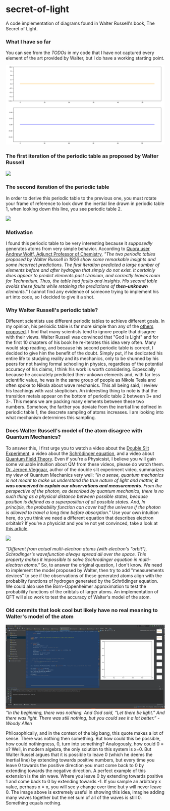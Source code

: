 # secret-of-light
A code implementation of diagrams found in Walter Russell's book, The Secret of Light. 


### What I have so far
You can see from the *TODOs* in my code that I have not captured every element of the art provided by Walter, but I do have a working starting point. 
<!---My Code Running-->
![My Code Running](/pictures/live_update_walter_waves_2.gif)

### The first iteration of the periodic table as proposed by Walter Russell
<!---Walter Russell Periodic Table 1-->
<img src="https://www.meta-synthesis.com/webbook/35_pt/russ.png" width="480"/>


### The second iteration of the periodic table
In order to derive this periodic table to the previous one, you must rotate your frame of reference to look down the inertial line drawn in periodic table 1, when looking down this line, you see periodic table 2. 
<!---Walter Russell Periodic Table 2-->
<img src="https://i.pinimg.com/originals/bf/ee/4d/bfee4db958a4b95b449aa074fdc8da9a.jpg" width="480"/>





### Motivation
I found this periodic table to be very interesting because it *supposedly* generates atoms from very simple behavior. According to [Quora user Andrew Wolff, Adjunct Professor of Chemistry](https://www.quora.com/Why-was-Walter-Russells-version-of-the-periodic-table-not-adopted-by-chemists), *"The two periodic tables proposed by Walter Russell in 1926 show some remarkable insights and some incorrect predictions. The first iteration predicted a large number of elements before and after hydrogen that simply do not exist. It certainly does appear to predict elements past Uranium, and correctly leaves room for Technetium. Thus, the table had faults and insights. His second table avoids these faults while retaining the predictions of **then-unknown** elements."* I cannot find any evidence of someone trying to implement his art into code, so I decided to give it a shot. 


### Why Walter Russell's periodic table? 
Different scientists use different periodic tables to achieve different goals. In my opinion, his perioidic table is far more simple than any of the [others proposed](https://www.meta-synthesis.com/webbook/35_pt/pt_database.php). I find that many scientists tend to ignore people that disagree with their views. Walter Russell was convinced that "God is Light" and for the first 10 chapters of his book he re-iterates this idea very often. Many would stop reading, and because his second periodic table is correct, I decided to give him the benefit of the doubt. Simply put, if he dedicated his entire life to studying reality and its mechanics, only to be shunned by his peers for not having formal schooling in physics, regardless of the potential accuracy of his claims, I think his work is worth considering. Espescially because he accurately predicted then-unkown elements and, with far less scientific value, he was in the same group of people as Nikola Tesla and often spoke to Nikola about wave mechanics. This all being said, I review his teachings with vast skepticism. An interesting thing to note is that the transition metals appear on the bottom of periodic table 2 between 3+ and 3-. This means we are packing many elements between these two numbers. Somehow, the farther you deviate from the inertial line defined in periodic table 1, the descrete sampling of atoms increases. I am looking into what mechanism determines this sampling.  


### Does Walter Russell's model of the atom disagree with Quantum Mechanics? 
To answer this, I first urge you to watch a video about the [Double Slit Experiment](https://youtu.be/h53PCmEMAGo), a video about the [Schrödinger equation](https://youtu.be/BPkcDWLBsrI), and a video about [Quantum Field Theory](https://youtu.be/MmG2ah5Df4g). Even if you're a Physicsist, I believe you will gain some valuable intuition about QM from these videos, please do watch them. [Dr. Jeroen Vleggaar](http://www.huygensoptics.com/contact_en.html), author of the double slit experiment video, summarizes my view of Quantum Mechanics very well: *"In a sense, quantum mechanics is not meant to make us understand the true nature of light and matter, **it was conceived to explain our observations and measurements**. From the perspective of the photon, as described by quantum mechanics, there is no such thing as a physical distance between possible states, because position is defined as a superposition of all possible states. And, In principle, the probability function can cover half the universe if the photon is allowed to travel a long time before absorption."* Use your own intuition here, do you think we need a different equation that describes electron orbitals? If you're a physicist and you're not yet convinced, take a look at [this article](http://www7b.biglobe.ne.jp/~kcy05t/schrodinger2.html).
<!---Contradiction in Schrodinger Equation-->
<img src="http://www7b.biglobe.ne.jp/~kcy05t/zu/shro/hy12.gif" width="480"/>

*"Different from actual multi-electron atoms (with electron's "orbit"), Schrodinger's wavefunction always spread all over the space. This property makes it impossible to solve Scchrodinger equation in multi-electron atoms."* So, to answer the original question, I don't know. We need to implement the model proposed by Walter, then try to add "measurements devices" to see if the observations of these generated atoms align with the probablity functions of hydrogen generated by the Schrödinger equation. We could also use the Born-Oppenheimer approximation to test the probability functions of the oribtals of larger atoms. An implementation of QFT will also work to test the accuracy of Walter's model of the atom. 


### Old commits that look cool but likely have no real meaning to Walter's model of the atom
![Commit 2](/pictures/live_update_walter_waves.gif)
*“In the beginning, there was nothing. And God said, “Let there be light.” And there was light. There was still nothing, but you could see it a lot better.” - Woody Allen*

Philosophically, and in the context of the big bang, this quote makes a lot of sense. There was nothing then something. But how could this be possible, how could nothingness, 0, turn into something? Analogously, how could 0 = x? Well, in modern algebra, the only solution to this system is x=0. But Walter Russel argues that it is possible to leave 0 (which he deems the inertial line) by extending towards positive numbers, but every time you leave 0 towards the positive direction you must come back to 0 by extending towards the negative direction. A perfect example of this extension is the sin wave. Where you leave 0 by extending towards positive 1 and come back to 0 by extending towards -1. If you sample an arbitrary x value, perhaps x = π, you will see y change over time but y will never leave 0. The image above is extremely useful in showing this idea, imagine adding many waves together but the net sum of all of the waves is still 0. Something equals nothing. 
